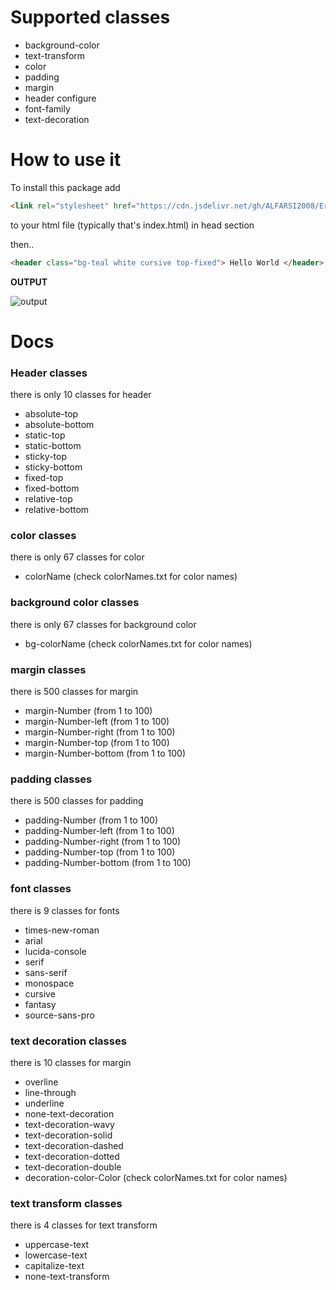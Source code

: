
# Supported classes

- background-color
- text-transform
- color
- padding
- margin
- header configure
- font-family
- text-decoration


# How to use it

To install this package add

```html
<link rel="stylesheet" href="https://cdn.jsdelivr.net/gh/ALFARSI2008/Erb.css@main/src/">
```
to your html file (typically that's index.html) in head section

then.. 

```html
<header class="bg-teal white cursive top-fixed"> Hello World </header>
```
**OUTPUT**

![output](https://media.discordapp.net/attachments/894175480381575168/898527766817943613/Screenshot_2021_1015_150829_com.discord.png)

# Docs

### Header classes

there is only 10 classes for header

- absolute-top
- absolute-bottom
- static-top
- static-bottom
- sticky-top
- sticky-bottom
- fixed-top
- fixed-bottom
- relative-top
- relative-bottom

### color classes

there is only 67 classes for color

- colorName (check colorNames.txt for color names)

### background color classes

there is only 67 classes for background color

- bg-colorName (check colorNames.txt for color names)

### margin classes

there is 500 classes for margin

- margin-Number (from 1 to 100)
- margin-Number-left (from 1 to 100)
- margin-Number-right (from 1 to 100)
- margin-Number-top (from 1 to 100)
- margin-Number-bottom (from 1 to 100)

### padding classes

there is 500 classes for padding

- padding-Number (from 1 to 100)
- padding-Number-left (from 1 to 100)
- padding-Number-right (from 1 to 100)
- padding-Number-top (from 1 to 100)
- padding-Number-bottom (from 1 to 100)

### font classes

there is 9 classes for fonts

- times-new-roman
- arial
- lucida-console
- serif
- sans-serif
- monospace
- cursive
- fantasy
- source-sans-pro

### text decoration classes

there is 10 classes for margin

- overline
- line-through
- underline
- none-text-decoration
- text-decoration-wavy
- text-decoration-solid
- text-decoration-dashed
- text-decoration-dotted
- text-decoration-double
- decoration-color-Color (check colorNames.txt for color names)

### text transform classes

there is 4 classes for text transform

- uppercase-text
- lowercase-text
- capitalize-text
- none-text-transform



